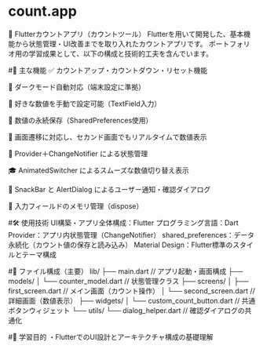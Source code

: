 # count.app
🧮 Flutterカウントアプリ（カウントツール）
Flutterを用いて開発した、基本機能から状態管理・UI改善までを取り入れたカウントアプリです。
ポートフォリオ用の学習成果として、以下の構成と技術的工夫を含んでいます。

#🚀 主な機能
✅ カウントアップ・カウントダウン・リセット機能

🌙 ダークモード自動対応（端末設定に準拠）

🔢 好きな数値を手動で設定可能（TextField入力）

💾 数値の永続保存（SharedPreferences使用）

🔄 画面遷移に対応し、セカンド画面でもリアルタイムで数値表示

🎯 Provider＋ChangeNotifier による状態管理

🎓 AnimatedSwitcher によるスムーズな数値切り替え表示

💬 SnackBar と AlertDialog によるユーザー通知・確認ダイアログ

🧼 入力フィールドのメモリ管理（dispose）

#🛠️ 使用技術
UI構築・アプリ全体構成：Flutter
プログラミング言語：Dart
Provider：アプリ内状態管理（ChangeNotifier）
shared_preferences：データ永続化（カウント値の保存と読み込み）
Material Design：Flutter標準のスタイルとテーマ構成

#📂 ファイル構成（主要）
lib/
├── main.dart                       // アプリ起動・画面構成
├── models/
│   └── counter_model.dart         // 状態管理クラス
├── screens/
│   ├── first_screen.dart          // メイン画面（カウント操作）
│   └── second_screen.dart         // 詳細画面（数値表示）
├── widgets/
│   └── custom_count_button.dart   // 共通ボタンウィジェット
└── utils/
    └── dialog_helper.dart         // 確認ダイアログの共通化
    
#🎯 学習目的
・FlutterでのUI設計とアーキテクチャ構成の基礎理解
